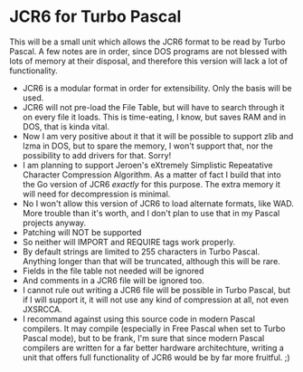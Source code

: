 # JCR6 for Turbo Pascal


This will be a small unit which allows the JCR6 format to be read by Turbo Pascal. A few notes are in order, since DOS programs are not blessed with lots of memory at their disposal, and therefore this version will lack a lot of functionality.
- JCR6 is a modular format in order for extensibility. Only the basis will be used.
- JCR6 will not pre-load the File Table, but will have to search through it on every file it loads. This is time-eating, I know, but saves RAM and in DOS, that is kinda vital.
- Now I am very positive about it that it will be possible to support zlib and lzma in DOS, but to spare the memory, I won't support that, nor the possibility to add drivers for that. Sorry!
- I am planning to support Jeroen's eXtremely Simplistic Repeatative Character Compression Algorithm. As a matter of fact I build that into the Go version of JCR6 *exactly* for this purpose. The extra memory it will need for decompression is minimal.
- No I won't allow this version of JCR6 to load alternate formats, like WAD. More trouble than it's worth, and I don't plan to use that in my Pascal projects anyway.
- Patching will NOT be supported
- So neither will IMPORT and REQUIRE tags work properly.
- By default strings are limited to 255 characters in Turbo Pascal. Anything longer than that will be truncated, although this will be rare.
- Fields in the file table not needed will be ignored
- And comments in a JCR6 file will be ignored too.
- I cannot rule out writing a JCR6 file will be possible in Turbo Pascal, but if I will support it, it will not use any kind of compression at all, not even JXSRCCA.
- I recommand against using this source code in modern Pascal compilers. It may compile (especially in Free Pascal when set to Turbo Pascal mode), but to be frank, I'm sure that since modern Pascal compilers are written for a far better hardware architechture, writing a unit that offers full functionality of JCR6 would be by far more fruitful. ;)


